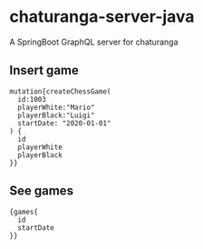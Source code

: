 # chaturanga-server-java
A SpringBoot GraphQL server for chaturanga

## Insert game

    mutation{createChessGame(
      id:1003
      playerWhite:"Mario"
      playerBlack:"Luigi"
      startDate: "2020-01-01"
    ) {
      id
      playerWhite
      playerBlack
    }}

## See games

    {games{
      id
      startDate
    }}
